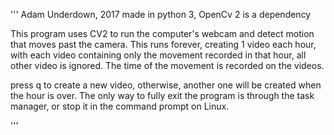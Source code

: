 ''' 
Adam Underdown, 2017
made in python 3, OpenCv 2 is a dependency

This program uses CV2 to run the computer's webcam and detect motion that moves past the camera.
This runs forever, creating 1 video each hour, with each video containing only the movement recorded in that hour,
all other video is ignored. The time of the movement is recorded on the videos.

press q to create a new video, otherwise, another one will be created when the hour is over.
The only way to fully exit the program is through the task manager, or stop it in the command prompt on Linux.

'''
